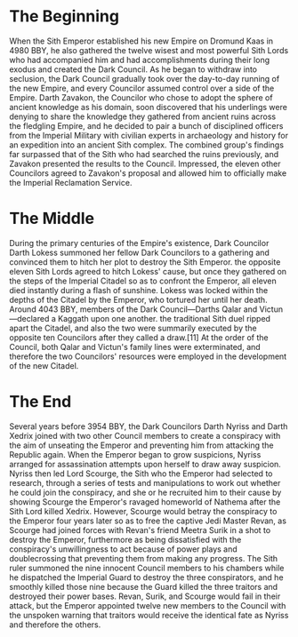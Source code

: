 # The Beginning

When the Sith Emperor established his new Empire on Dromund Kaas in 4980 BBY, he also gathered the twelve wisest and most powerful Sith Lords who had accompanied him and had accomplishments during their long exodus and created the Dark Council.
As he began to withdraw into seclusion, the Dark Council gradually took over the day-to-day running of the new Empire, and every Councilor assumed control over a side of the Empire.
Darth Zavakon, the Councilor who chose to adopt the sphere of ancient knowledge as his domain, soon discovered that his underlings were denying to share the knowledge they gathered from ancient ruins across the fledgling Empire, and he decided to pair a bunch of disciplined officers from the Imperial Military with civilian experts in archaeology and history for an expedition into an ancient Sith complex.
The combined group's findings far surpassed that of the Sith who had searched the ruins previously, and Zavakon presented the results to the Council.
Impressed, the eleven other Councilors agreed to Zavakon's proposal and allowed him to officially make the Imperial Reclamation Service.

# The Middle

During the primary centuries of the Empire's existence, Dark Councilor Darth Lokess summoned her fellow Dark Councilors to a gathering and convinced them to hitch her plot to destroy the Sith Emperor.
the opposite eleven Sith Lords agreed to hitch Lokess' cause, but once they gathered on the steps of the Imperial Citadel so as to confront the Emperor, all eleven died instantly during a flash of sunshine.
Lokess was locked within the depths of the Citadel by the Emperor, who tortured her until her death.
Around 4043 BBY, members of the Dark Council—Darths Qalar and Victun—declared a Kaggath upon one another.
the traditional Sith duel ripped apart the Citadel, and also the two were summarily executed by the opposite ten Councilors after they called a draw.\[11\] At the order of the Council, both Qalar and Victun's family lines were exterminated, and therefore the two Councilors' resources were employed in the development of the new Citadel.

# The End

Several years before 3954 BBY, the Dark Councilors Darth Nyriss and Darth Xedrix joined with two other Council members to create a conspiracy with the aim of unseating the Emperor and preventing him from attacking the Republic again.
When the Emperor began to grow suspicions, Nyriss arranged for assassination attempts upon herself to draw away suspicion.
Nyriss then led Lord Scourge, the Sith who the Emperor had selected to research, through a series of tests and manipulations to work out whether he could join the conspiracy, and she or he recruited him to their cause by showing Scourge the Emperor's ravaged homeworld of Nathema after the Sith Lord killed Xedrix.
However, Scourge would betray the conspiracy to the Emperor four years later so as to free the captive Jedi Master Revan, as Scourge had joined forces with Revan's friend Meetra Surik in a shot to destroy the Emperor, furthermore as being dissatisfied with the conspiracy's unwillingness to act because of power plays and doublecrossing that preventing them from making any progress.
The Sith ruler summoned the nine innocent Council members to his chambers while he dispatched the Imperial Guard to destroy the three conspirators, and he smoothly killed those nine because the Guard killed the three traitors and destroyed their power bases.
Revan, Surik, and Scourge would fail in their attack, but the Emperor appointed twelve new members to the Council with the unspoken warning that traitors would receive the identical fate as Nyriss and therefore the others.
